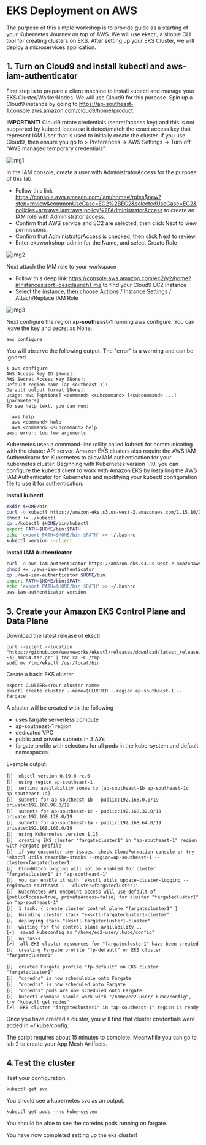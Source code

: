 # EKS Deployment on AWS
The purpose of this simple workshop is to provide guide as a starting of your Kubernetes Journey on top of AWS. We will use eksctl, a simple CLI tool for creating clusters on EKS.
After setting up your EKS Cluster, we will deploy a microservices application. 


## 1. Turn on Cloud9 and install kubectl and aws-iam-authenticator

First step is to prepare a client machine to install kubectl and manage your EKS Cluster/WorkerNodes. We will use Cloud9 for this purpose. Spin up a Cloud9 instance by going to https://ap-southeast-1.console.aws.amazon.com/cloud9/home/product.

**IMPORTANT!** 
Cloud9 rotate credentials (secret/access key) and this is not supported by kubectl, because it detect/match the exact access key that represent IAM User that is used to initially create the cluster.
If you use Cloud9, then ensure you go to > Preferences -> AWS Settings -> Turn off "AWS managed temporary credentials"

![img1]

[img1]:https://github.com/tohwsw/aws-eks-workshop/blob/master/Lab1-Getting-Started-with-EKS/img/c9disableiam.png

In the IAM console, create a user with AdministratorAccess for the purpose of this lab. 

- Follow this link https://console.aws.amazon.com/iam/home#/roles$new?step=review&commonUseCase=EC2%2BEC2&selectedUseCase=EC2&policies=arn:aws:iam::aws:policy%2FAdministratorAccess to create an IAM role with Administrator access.
- Confirm that AWS service and EC2 are selected, then click Next to view permissions.
- Confirm that AdministratorAccess is checked, then click Next to review.
- Enter eksworkshop-admin for the Name, and select Create Role

![img2]

[img2]:https://github.com/tohwsw/aws-eks-workshop/blob/master/Lab1-Getting-Started-with-EKS/img/createrole.png

Next attach the IAM role to your workspace

- Follow this deep link https://console.aws.amazon.com/ec2/v2/home?#Instances:sort=desc:launchTime to find your Cloud9 EC2 instance
- Select the instance, then choose Actions / Instance Settings / Attach/Replace IAM Role

![img3]

[img3]:https://github.com/tohwsw/aws-eks-workshop/blob/master/Lab1-Getting-Started-with-EKS/img/c9instancerole.png

Next configure the region **ap-southeast-1** running aws configure. You can leave the key and secret as None.

```
aws configure

```

You will observe the following output. The "error" is a warning and can be ignored.
```
$ aws configure
AWS Access Key ID [None]: 
AWS Secret Access Key [None]: 
Default region name [ap-southeast-1]: 
Default output format [None]: 
usage: aws [options] <command> <subcommand> [<subcommand> ...] [parameters]
To see help text, you can run:

  aws help
  aws <command> help
  aws <command> <subcommand> help
aws: error: too few arguments
```

Kubernetes uses a command-line utility called kubectl for communicating with the cluster API server. Amazon EKS clusters also require the AWS IAM Authenticator for Kubernetes to allow IAM authentication for your Kubernetes cluster. Beginning with Kubernetes version 1.10, you can configure the kubectl client to work with Amazon EKS by installing the AWS IAM Authenticator for Kubernetes and modifying your kubectl configuration file to use it for authentication. 

**Install kubectl**

   ```bash
   mkdir $HOME/bin
   curl -o kubectl https://amazon-eks.s3.us-west-2.amazonaws.com/1.15.10/2020-02-22/bin/linux/amd64/kubectl
   chmod +x ./kubectl
   cp ./kubectl $HOME/bin/kubectl
   export PATH=$HOME/bin:$PATH
   echo 'export PATH=$HOME/bin:$PATH' >> ~/.bashrc
   kubectl version --client
   ```
   
**Install IAM Authenticator**

   ```bash
   curl -o aws-iam-authenticator https://amazon-eks.s3.us-west-2.amazonaws.com/1.15.10/2020-02-22/bin/linux/amd64/aws-iam-authenticator
   chmod +x ./aws-iam-authenticator
   cp ./aws-iam-authenticator $HOME/bin
   export PATH=$HOME/bin:$PATH
   echo 'export PATH=$HOME/bin:$PATH' >> ~/.bashrc
   aws-iam-authenticator version
   ```

## 3. Create your Amazon EKS Control Plane and Data Plane

Download the latest release of eksctl 

```
curl --silent --location "https://github.com/weaveworks/eksctl/releases/download/latest_release/eksctl_$(uname -s)_amd64.tar.gz" | tar xz -C /tmp
sudo mv /tmp/eksctl /usr/local/bin

```

Create a basic EKS cluster

```
export CLUSTER=<Your cluster name>
eksctl create cluster --name=$CLUSTER --region ap-southeast-1 --fargate

```

A cluster will be created with the following

  - uses fargate serverless compute
  - ap-southeast-1 region
  - dedicated VPC
  - public and private subnets in 3 AZs
  - fargate profile with selectors for all pods in the kube-system and default namespaces. 

Example output:

```
[ℹ]  eksctl version 0.19.0-rc.0
[ℹ]  using region ap-southeast-1
[ℹ]  setting availability zones to [ap-southeast-1b ap-southeast-1c ap-southeast-1a]
[ℹ]  subnets for ap-southeast-1b - public:192.168.0.0/19 private:192.168.96.0/19
[ℹ]  subnets for ap-southeast-1c - public:192.168.32.0/19 private:192.168.128.0/19
[ℹ]  subnets for ap-southeast-1a - public:192.168.64.0/19 private:192.168.160.0/19
[ℹ]  using Kubernetes version 1.15
[ℹ]  creating EKS cluster "fargatecluster1" in "ap-southeast-1" region with Fargate profile
[ℹ]  if you encounter any issues, check CloudFormation console or try 'eksctl utils describe-stacks --region=ap-southeast-1 --cluster=fargatecluster1'
[ℹ]  CloudWatch logging will not be enabled for cluster "fargatecluster1" in "ap-southeast-1"
[ℹ]  you can enable it with 'eksctl utils update-cluster-logging --region=ap-southeast-1 --cluster=fargatecluster1'
[ℹ]  Kubernetes API endpoint access will use default of {publicAccess=true, privateAccess=false} for cluster "fargatecluster1" in "ap-southeast-1"
[ℹ]  1 task: { create cluster control plane "fargatecluster1" }
[ℹ]  building cluster stack "eksctl-fargatecluster1-cluster"
[ℹ]  deploying stack "eksctl-fargatecluster1-cluster"
[ℹ]  waiting for the control plane availability...
[✔]  saved kubeconfig as "/home/ec2-user/.kube/config"
[ℹ]  no tasks
[✔]  all EKS cluster resources for "fargatecluster1" have been created
[ℹ]  creating Fargate profile "fp-default" on EKS cluster "fargatecluster1"

[ℹ]  created Fargate profile "fp-default" on EKS cluster "fargatecluster1"
[ℹ]  "coredns" is now schedulable onto Fargate
[ℹ]  "coredns" is now scheduled onto Fargate
[ℹ]  "coredns" pods are now scheduled onto Fargate
[ℹ]  kubectl command should work with "/home/ec2-user/.kube/config", try 'kubectl get nodes'
[✔]  EKS cluster "fargatecluster1" in "ap-southeast-1" region is ready
```

Once you have created a cluster, you will find that cluster credentials were added in ~/.kube/config.

The script requires about 15 minutes to complete. Meanwhile you can go to lab 2 to create your App Mesh Artifacts.

## 4.Test the cluster

Test your configuration. 

```
kubectl get svc
```

You should see a kubernetes svc as an output.

```
kubectl get pods --ns kube-system 

```

You should be able to see the coredns pods running on fargate.

You have now completed setting up the eks cluster!


